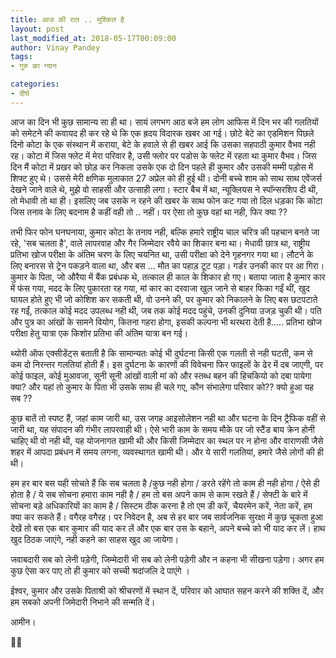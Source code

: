 ```yaml
---
title: आज की रात .. मुश्किल है
layout: post
last_modified_at: 2018-05-17T00:09:00
author: Vinay Pandey
tags:
- गुरु का ग्यान

categories:
- दीर्घ
---
```

आज का दिन भी कुछ सामान्य सा ही था।  सायं लगभग आठ बजे हम लोग आफिस में दिन भर की गलतियों को समेटने की कवायद ही कर रहे थे कि एक ह्रदय विदारक खबर आ गई। छोटे बेटे का एडमिशन पिछले दिनो कोटा के एक संस्थान में कराया, बेटे के हवाले से ही खबर आई कि उसका सहपाठी कुमार वैभव नही रह। कोटा में जिस फ्लेट में मेरा परिवार है, उसी फ्लोर पर पडोस के फ्लेट में रहता था कुमार वैभव। जिस दिन मैं कोटा में प्रखर को छोड़ कर निकला उसके एक दो दिन पहले ही कुमार और उसकी मम्मी पड़ोस में शिफ्ट हुए थे। उससे मेरी क्षणिक मुलाकात 27 अप्रेल को ही हुई थी।  दोनी बच्चे शाम को साथ साथ एवेंजर्स देखने जाने वाले थे, मुझे वो  साहसी और उत्साही लगा। स्टार बैच में था, न्यूक्लियस ने स्पॉन्सरशिप दी थी, तो मेधावी तो था ही।  इसलिए जब उसके न रहने की खबर के साथ फोन कट गया तो दिल धड़का कि कोटा जिस तनाव के लिए बदनाम है कहीं वही तो .. नहीं। पर ऐसा तो कुछ वहां था नही, फिर क्या ??

 तभी फिर फोन घनघनाया, कुमार कोटा के तनाव नही, बल्कि हमारे राष्ट्रीय चाल चरित्र की पहचान बनते जा रहे, 'सब चलता है', वाले लापरवाह और गैर जिम्मेदार रवैये का शिकार बना था। मेधावी छात्र था, राष्ट्रीय प्रतिभा खोज परीक्षा के अंतिम चरण के लिए चयनित था, उसी परीक्षा को देने गृहनगर  गया था। लौटने के लिए बनारस से ट्रेन पकड़ने वाला था, और बस ... मौत का पहाड़ टूट पड़ा। गर्डर उनकी कार पर आ गिरा। कुमार के पिता, जो औरैया में बैंक प्रबंधक थे, तत्काल ही काल के शिकार हो गए। बताया जाता है कुमार कार में फंस गया, मदद के लिए पुकारता रह गया, मां कार का दरवाजा खुल जाने से बाहर फिका गईं थीं, खुद घायल होते हुए भी जो कोशिश कर सकती थी, वो उनने की, पर कुमार को निकालने के लिए बस छटपटाते रह गईं, तत्काल कोई मदद उपलब्ध नही थी, जब तक कोई मदद पहुंचे, उनकी दुनिया उजड़ चुकी थी। पति और पुत्र का आंखों के सामने वियोग, कितना गहरा होगा, इसकी कल्पना भी थरथरा देती है.....  प्रतिभा खोज परीक्षा हेतु यात्रा एक किशोर प्रतिभा की अंतिम यात्रा बन गई। 

थ्योरी ऑफ एक्सीडेंट्स बताती है कि सामान्यतः कोई भी दुर्घटना किसी एक गलती से नही घटती, कम से कम दो निरन्तर गलतियां होती हैं। इस दुर्घटना के कारणों की विवेचना फिर फाइलों के ढेर में दब जाएगी, पर कोई फाइल, कोई मुआवजा, सूनी सूनी आंखों वाली मां को और स्तब्ध बहन की हिचकियो को दबा पायेगा क्या? और यहां तो कुमार के पिता भी उसके साथ ही चले गए, कौन संभालेगा परिवार को?? क्यो हुआ यह सब ??

कुछ बातें तो स्पष्ट हैं, जहां काम जारी था, उस जगह आइसोलेशन नही था और घटना के दिन ट्रैफिक वहीं से जारी था, यह संपादन की गंभीर लापरवाही थी।  ऐसे भारी काम के समय मौके पर जो स्टैंड बाय क्रेन होनी चाहिए थी वो नही थी, यह योजनागत खामी थी और किसी जिम्मेदार का स्थल पर न होना और वाराणसी जैसे शहर में आपदा प्रबंधन में समय लगना, व्यवस्थागत खामी थी। और ये सारी गलतियां, हमारे जैसे लोगों की ही थी। 

हम हर बार बस यही सोचते हैं कि सब चलता है /कुछ नही होगा / डरते रहेंगे तो काम ही नही होगा / ऐसे ही होता है / ये सब सोचना हमारा काम नही है / हम तो बस अपने काम से काम रखते हैं / सेफ्टी के बारे में सोचना बड़े अधिकारियों का काम है / सिस्टम ठीक करना है तो एम डी करें, चैयरमेन करें, नेता करें, हम क्या कर सकते हैं। वगैरह वगैरह। पर निवेदन है, अब से हर बार जब सार्वजनिक सुरक्षा में कुछ चूकता हुआ देखें तो बस एक बार कुमार की याद कर लें और एक बार उस के बहाने, अपने बच्चे को भी याद कर लें। हाथ खुद ठिठक जाएंगे, नही कहने का साहस खुद आ जायेगा।

 जवाबदारी सब को लेनी पड़ेगी, जिम्मेदारी भी सब को लेनी पड़ेगी और न कहना भी सीखना पड़ेगा। अगर हम कुछ ऐसा कर पाए तो ही कुमार को सच्ची श्रदांजलि दे पाएंगे ।

ईश्वर, कुमार और उसके पिताश्री को श्रीचरणों में स्थान दें, परिवार को आघात सहन करने की शक्ति दें, और हम सबको अपनी जिमेदारी निभाने की सन्मति दें।

आमीन। 

🙏🙏


